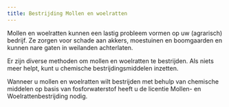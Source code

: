 ```yaml
---
title: Bestrijding Mollen en woelratten
---
```


Mollen en woelratten kunnen een lastig probleem vormen op uw (agrarisch) bedrijf. Ze zorgen voor schade aan akkers, moestuinen en boomgaarden en kunnen nare gaten in weilanden achterlaten.

Er zijn diverse methoden om mollen en woelratten te bestrijden. Als niets meer helpt, kunt u chemische bestrijdingsmiddelen inzetten.

Wanneer u mollen en woelratten wilt bestrijden met behulp van chemische middelen op basis van fosforwaterstof heeft u de licentie Mollen- en Woelrattenbestrijding nodig.

<link-container>
<link-button link='{"name": "Welke licentie heb ik nodig?","url": "/licenties/welke-licentie-heb-ik-nodig"}' ></link-button>
<link-button link='{"name": "Licentie aanvragen","url": "/licenties/licentie-aanvragen"}' ></link-button>
<link-button link='{"name": "Wetten en regels","url": "/licenties/wetten-en-regels"}' ></link-button>
</link-container>

